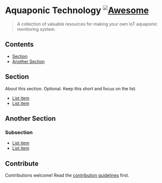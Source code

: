 # Aquaponic Technology [![Awesome](https://awesome.re/badge.svg)](https://awesome.re)

> A collection of valuable resources for making your own IoT aquaponic monitoring system.

## Contents

- [Section](#section)
- [Another Section](#another-section)

## Section

About this section. Optional. Keep this short and focus on the list.

- [List item](http://example.com)
- [List item](http://example.com)

## Another Section

### Subsection

- [List item](http://example.com)
- [List item](http://example.com)

## Contribute

Contributions welcome! Read the [contribution guidelines](contributing.md) first.

